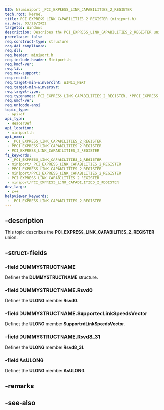 ```yaml
---
UID: NS:miniport._PCI_EXPRESS_LINK_CAPABILITIES_2_REGISTER
tech.root: kernel
title: PCI_EXPRESS_LINK_CAPABILITIES_2_REGISTER (miniport.h)
ms.date: 03/29/2022
targetos: Windows
description: Describes the PCI_EXPRESS_LINK_CAPABILITIES_2_REGISTER union.
prerelease: false
req.construct-type: structure
req.ddi-compliance: 
req.dll: 
req.header: miniport.h
req.include-header: Miniport.h
req.kmdf-ver: 
req.lib: 
req.max-support: 
req.redist: 
req.target-min-winverclnt: WIN11_NEXT
req.target-min-winversvr: 
req.target-type: 
req.typenames: PCI_EXPRESS_LINK_CAPABILITIES_2_REGISTER, *PPCI_EXPRESS_LINK_CAPABILITIES_2_REGISTER
req.umdf-ver: 
req.unicode-ansi: 
topic_type:
 - apiref
api_type:
 - HeaderDef
api_location:
 - miniport.h
api_name:
 - _PCI_EXPRESS_LINK_CAPABILITIES_2_REGISTER
 - PPCI_EXPRESS_LINK_CAPABILITIES_2_REGISTER
 - PCI_EXPRESS_LINK_CAPABILITIES_2_REGISTER
f1_keywords:
 - _PCI_EXPRESS_LINK_CAPABILITIES_2_REGISTER
 - miniport/_PCI_EXPRESS_LINK_CAPABILITIES_2_REGISTER
 - PPCI_EXPRESS_LINK_CAPABILITIES_2_REGISTER
 - miniport/PPCI_EXPRESS_LINK_CAPABILITIES_2_REGISTER
 - PCI_EXPRESS_LINK_CAPABILITIES_2_REGISTER
 - miniport/PCI_EXPRESS_LINK_CAPABILITIES_2_REGISTER
dev_langs:
 - c++
helpviewer_keywords:
 - _PCI_EXPRESS_LINK_CAPABILITIES_2_REGISTER
---
```


## -description

This topic describes the **PCI_EXPRESS_LINK_CAPABILITIES_2_REGISTER** union.

## -struct-fields

### -field DUMMYSTRUCTNAME

Defines the **DUMMYSTRUCTNAME** structure.

### -field DUMMYSTRUCTNAME.Rsvd0

Defines the **ULONG** member **Rsvd0**.

### -field DUMMYSTRUCTNAME.SupportedLinkSpeedsVector

Defines the **ULONG** member **SupportedLinkSpeedsVector**.

### -field DUMMYSTRUCTNAME.Rsvd8_31

Defines the **ULONG** member **Rsvd8_31**.

### -field AsULONG

Defines the **ULONG** member **AsULONG**.

## -remarks

## -see-also
